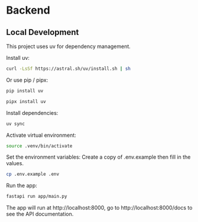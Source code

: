 # Backend
## Local Development
This project uses uv for dependency management.

Install uv:
```bash
curl -LsSf https://astral.sh/uv/install.sh | sh
```
Or use pip / pipx:
```bash
pip install uv
```
```bash
pipx install uv
```

Install dependencies:
```bash
uv sync
```

Activate virtual environment:
```bash
source .venv/bin/activate
```

Set the environment variables: Create a copy of .env.example then fill in the values.
```bash
cp .env.example .env
```

Run the app:
```bash
fastapi run app/main.py
```

The app will run at http://localhost:8000, go to http://localhost:8000/docs to see the API documentation.
